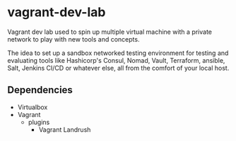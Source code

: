 # vagrant-dev-lab
Vagrant dev lab used to spin up multiple virtual machine with a private network to play with new tools and concepts.

The idea to set up a sandbox networked testing environment for testing and evaluating tools like Hashicorp's Consul, Nomad, Vault, Terraform, ansible, Salt, Jenkins CI/CD or whatever else, 
all from the comfort of your local host.

## Dependencies
- Virtualbox
- Vagrant
    - plugins
        - Vagrant Landrush
